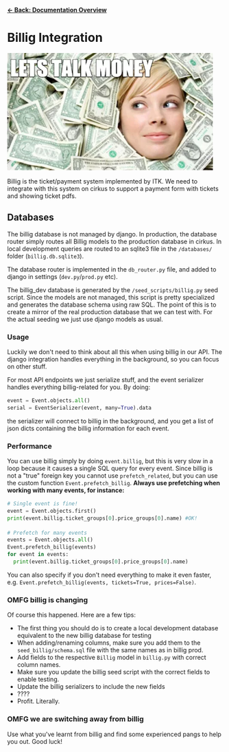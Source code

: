 [**&larr; Back: Documentation Overview**](../../../README.md#documentation-overview)

# Billig Integration

<img src="./billig_meme.png" />

Billig is the ticket/payment system implemented by ITK.
We need to integrate with this system on cirkus to support
a payment form with tickets and showing ticket pdfs.

## Databases

The billig database is not managed by django.
In production, the database router simply routes
all Billig models to the production database in cirkus. In local development queries are routed to an sqlite3 file
in the `/databases/` folder (`billig.db.sqlite3`).

The database router is implemented in the `db_router.py` file, and
added to django in settings (`dev.py`/`prod.py` etc).

The billig_dev database is generated by the `/seed_scripts/billig.py` seed script.
Since the models are not managed, this script is pretty specialized
and generates the database schema using raw SQL. The point of this is to create a mirror of the real production database
that we can test with. For the actual seeding we just use django models as usual.

### Usage

Luckily we don't need to think about all this when using billig in our API.
The django integration handles everything in the background, so you
can focus on other stuff.

For most API endpoints we just serialize stuff, and the event serializer
handles everything billig-related for you. By doing:

```python
event = Event.objects.all()
serial = EventSerializer(event, many=True).data
```

the serializer will connect to billig in the background,
and you get a list of json dicts containing the billig information
for each event.

### Performance

You can use billig simply by doing `event.billig`, but this is very slow in a loop because it causes a single SQL query for every event. Since billig is not a "true" foreign key you cannot use `prefetch_related`, but you can use the custom function `Event.prefetch_billig`. **Always use prefetching when working with many events, for instance:**

```python
# Single event is fine!
event = Event.objects.first()
print(event.billig.ticket_groups[0].price_groups[0].name) #OK!

# Prefetch for many events
events = Event.objects.all()
Event.prefetch_billig(events)
for event in events:
  print(event.billig.ticket_groups[0].price_groups[0].name)
```

You can also specify if you don't need everything to make it even faster, e.g. `Event.prefetch_billig(events, tickets=True, prices=False)`.

### OMFG billig is changing

Of course this happened. Here are a few tips:

- The first thing you should do is to create a local development database
  equivalent to the new billig database for testing
- When adding/renaming columns, make sure you add them
  to the `seed_billig/schema.sql` file with the same names as in billig prod.
- Add fields to the respective `Billig` model in `billig.py` with
  correct column names.
- Make sure you update the billig seed script with the correct fields
  to enable testing.
- Update the billig serializers to include the new fields
- ????
- Profit. Literally.

### OMFG we are switching away from billig

Use what you've learnt from billig and find some experienced
pangs to help you out. Good luck!
